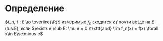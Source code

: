 # Определение 
$f_n, f : E \to \overline{\R}$ измеримые $f_n$ сходится к $f$ почти везде на $E$ (п.в.Е), если $\exists e \sub E: \mu e = 0 \texttt{and} \lim f_n(x) = f(x) \forall x\in E\setminus e$
